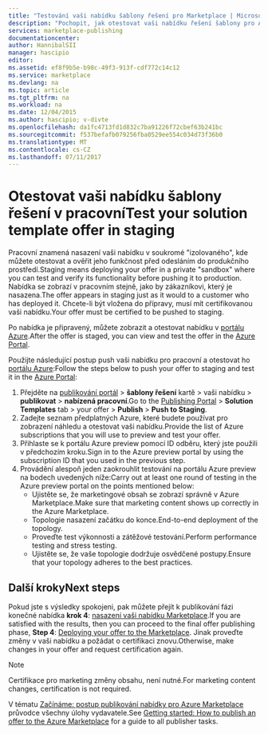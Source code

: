 ```yaml
---
title: "Testování vaši nabídku šablony řešení pro Marketplace | Microsoft Docs"
description: "Pochopit, jak otestovat vaši nabídku řešení šablony pro Azure Marketplace."
services: marketplace-publishing
documentationcenter: 
author: HannibalSII
manager: hascipio
editor: 
ms.assetid: ef8f9b5e-b98c-49f3-913f-cdf772c14c12
ms.service: marketplace
ms.devlang: na
ms.topic: article
ms.tgt_pltfrm: na
ms.workload: na
ms.date: 12/04/2015
ms.author: hascipio; v-divte
ms.openlocfilehash: da1fc4713fd1d832c7ba91226f72cbef63b241bc
ms.sourcegitcommit: f537befafb079256fba0529ee554c034d73f36b0
ms.translationtype: MT
ms.contentlocale: cs-CZ
ms.lasthandoff: 07/11/2017
---
```

# <a name="test-your-solution-template-offer-in-staging"></a><span data-ttu-id="9bbcf-103">Otestovat vaši nabídku šablony řešení v pracovní</span><span class="sxs-lookup"><span data-stu-id="9bbcf-103">Test your solution template offer in staging</span></span>
<span data-ttu-id="9bbcf-104">Pracovní znamená nasazení vaši nabídku v soukromé "izolovaného", kde můžete otestovat a ověřit jeho funkčnost před odesláním do produkčního prostředí.</span><span class="sxs-lookup"><span data-stu-id="9bbcf-104">Staging means deploying your offer in a private "sandbox" where you can test and verify its functionality before pushing it to production.</span></span> <span data-ttu-id="9bbcf-105">Nabídka se zobrazí v pracovním stejně, jako by zákazníkovi, který je nasazena.</span><span class="sxs-lookup"><span data-stu-id="9bbcf-105">The offer appears in staging just as it would to a customer who has deployed it.</span></span> <span data-ttu-id="9bbcf-106">Chcete-li být vložena do přípravy, musí mít certifikovanou vaši nabídku.</span><span class="sxs-lookup"><span data-stu-id="9bbcf-106">Your offer must be certified to be pushed to staging.</span></span>

<span data-ttu-id="9bbcf-107">Po nabídka je připravený, můžete zobrazit a otestovat nabídku v [portálu Azure](https://portal.azure.com/).</span><span class="sxs-lookup"><span data-stu-id="9bbcf-107">After the offer is staged, you can view and test the offer in the [Azure Portal](https://portal.azure.com/).</span></span>

<span data-ttu-id="9bbcf-108">Použijte následující postup push vaši nabídku pro pracovní a otestovat ho [portálu Azure](https://portal.azure.com/):</span><span class="sxs-lookup"><span data-stu-id="9bbcf-108">Follow the steps below to push your offer to staging and test it in the [Azure Portal](https://portal.azure.com/):</span></span>

1. <span data-ttu-id="9bbcf-109">Přejděte na [publikování portál](https://publish.windowsazure.com) > **šablony řešení** kartě > vaši nabídku > **publikovat** > **nabízená pracovní**.</span><span class="sxs-lookup"><span data-stu-id="9bbcf-109">Go to the [Publishing Portal](https://publish.windowsazure.com) > **Solution Templates** tab > your offer > **Publish** > **Push to Staging**.</span></span>
2. <span data-ttu-id="9bbcf-110">Zadejte seznam předplatných Azure, které budete používat pro zobrazení náhledu a otestovat vaši nabídku.</span><span class="sxs-lookup"><span data-stu-id="9bbcf-110">Provide the list of Azure subscriptions that you will use to preview and test your offer.</span></span>
3. <span data-ttu-id="9bbcf-111">Přihlaste se k portálu Azure preview pomocí ID odběru, který jste použili v předchozím kroku.</span><span class="sxs-lookup"><span data-stu-id="9bbcf-111">Sign in to the Azure preview portal by using the subscription ID that you used in the previous step.</span></span>
4. <span data-ttu-id="9bbcf-112">Provádění alespoň jeden zaokrouhlit testování na portálu Azure preview na bodech uvedených níže:</span><span class="sxs-lookup"><span data-stu-id="9bbcf-112">Carry out at least one round of testing in the Azure preview portal on the points mentioned below:</span></span>
   * <span data-ttu-id="9bbcf-113">Ujistěte se, že marketingové obsah se zobrazí správně v Azure Marketplace.</span><span class="sxs-lookup"><span data-stu-id="9bbcf-113">Make sure that marketing content shows up correctly in the Azure Marketplace.</span></span>
   * <span data-ttu-id="9bbcf-114">Topologie nasazení začátku do konce.</span><span class="sxs-lookup"><span data-stu-id="9bbcf-114">End-to-end deployment of the topology.</span></span>
   * <span data-ttu-id="9bbcf-115">Proveďte test výkonnosti a zátěžové testování.</span><span class="sxs-lookup"><span data-stu-id="9bbcf-115">Perform performance testing and stress testing.</span></span>
   * <span data-ttu-id="9bbcf-116">Ujistěte se, že vaše topologie dodržuje osvědčené postupy.</span><span class="sxs-lookup"><span data-stu-id="9bbcf-116">Ensure that your topology adheres to the best practices.</span></span>

## <a name="next-steps"></a><span data-ttu-id="9bbcf-117">Další kroky</span><span class="sxs-lookup"><span data-stu-id="9bbcf-117">Next steps</span></span>
<span data-ttu-id="9bbcf-118">Pokud jste s výsledky spokojeni, pak můžete přejít k publikování fázi konečné nabídka **krok 4**: [nasazení vaši nabídku Marketplace](marketplace-publishing-push-to-production.md).</span><span class="sxs-lookup"><span data-stu-id="9bbcf-118">If you are satisfied with the results, then you can proceed to the final offer publishing phase, **Step 4**:  [Deploying your offer to the Marketplace](marketplace-publishing-push-to-production.md).</span></span> <span data-ttu-id="9bbcf-119">Jinak proveďte změny v vaši nabídku a požádat o certifikaci znovu.</span><span class="sxs-lookup"><span data-stu-id="9bbcf-119">Otherwise, make changes in your offer and request certification again.</span></span>

> [!NOTE]
> <span data-ttu-id="9bbcf-120">Certifikace pro marketing změny obsahu, není nutné.</span><span class="sxs-lookup"><span data-stu-id="9bbcf-120">For marketing content changes, certification is not required.</span></span>
> 
> 

<span data-ttu-id="9bbcf-121">V tématu [Začínáme: postup publikování nabídky pro Azure Marketplace](marketplace-publishing-getting-started.md) průvodce všechny úlohy vydavatele.</span><span class="sxs-lookup"><span data-stu-id="9bbcf-121">See [Getting started: How to publish an offer to the Azure Marketplace](marketplace-publishing-getting-started.md) for a guide to all publisher tasks.</span></span>

